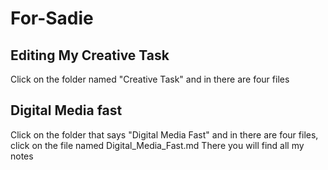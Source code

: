 # For-Sadie

## Editing My Creative Task 
Click on the folder named "Creative Task" and in there are four files 

## Digital Media fast 
Click on the folder that says "Digital Media Fast" and in there are four files, click on the file named Digital_Media_Fast.md
There you will find all my notes 

